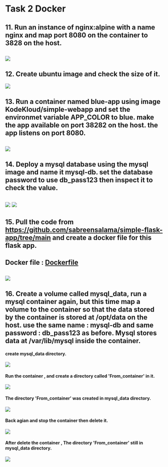 # Task 2 Docker 

## 11. Run an instance of nginx:alpine with a name nginx and map port 8080 on the container to 3828 on the host.

![](https://github.com/IbrahimmAdel/DevOps_sprints/blob/main/Docker/Docker_2/Screenshots/11.png)
---
## 12. Create ubuntu image and check the size of it.

![](https://github.com/IbrahimmAdel/DevOps_sprints/blob/main/Docker/Docker_2/Screenshots/12.png)

## 13. Run a container named blue-app using image KodeKloud/simple-webapp and set the environmet variable APP_COLOR to blue. make the app available on port 38282 on the host. the app listens on port 8080. 

![](https://github.com/IbrahimmAdel/DevOps_sprints/blob/main/Docker/Docker_2/Screenshots/13.png)
---
## 14. Deploy a mysql database using the mysql image and name it mysql-db. set the database password to use db_pass123 then inspect it to check the value.

![](https://github.com/IbrahimmAdel/DevOps_sprints/blob/main/Docker/Docker_2/Screenshots/14.png)
![](https://github.com/IbrahimmAdel/DevOps_sprints/blob/main/Docker/Docker_2/Screenshots/14..png)
---
## 15. Pull the code from https://github.com/sabreensalama/simple-flask-app/tree/main and create a docker file for this flask app.

## Docker file : [Dockerfile]()

![](https://github.com/IbrahimmAdel/DevOps_sprints/blob/main/Docker/Docker_2/Screenshots/15.png)
---
## 16. Create a volume called mysql_data, run a mysql container again, but this time map a volume to the container so that the data stored by the container is stored at /opt/data on the host. use the same name : mysql-db and same password : db_pass123 as before. Mysql stores data at /var/lib/mysql inside the container.

#### create mysql_data directory.

![](https://github.com/IbrahimmAdel/DevOps_sprints/blob/main/Docker/Docker_2/Screenshots/16.1.png)

#### Run the container , and create a directory called 'From_container' in it.

![](https://github.com/IbrahimmAdel/DevOps_sprints/blob/main/Docker/Docker_2/Screenshots/16.2.png)

#### The directory 'From_container' was created in mysql_data directory.

![](https://github.com/IbrahimmAdel/DevOps_sprints/blob/main/Docker/Docker_2/Screenshots/16.3.png)

#### Back agian and stop the container then delete it. 

![](https://github.com/IbrahimmAdel/DevOps_sprints/blob/main/Docker/Docker_2/Screenshots/16.4.png)

####  After delete the container , The directory 'From_container' still in mysql_data directory.

![](https://github.com/IbrahimmAdel/DevOps_sprints/blob/main/Docker/Docker_2/Screenshots/16.5.png)
